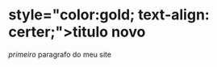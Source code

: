 <!doctype html><!versao do html5-->
<html lang="pt-br"> <!--delimitação do html-->
     </head> <!--cabeçalho invisivel>
    <meta charset="UTF 8">   <!--simbolos e idiomas do mundo inteiro-->
<link rel="stylesheet"   href="sttyle.css"> <!--conectando css com html>
    <title><paraná></title>
   </head>


<body>  <!--corpo visivel-->
<h1> style="color:gold;  text-align:  certer;">titulo novo</h1>
<p><i>primeiro</i> paragrafo do meu site</p> <!--primeiro-italico-->

